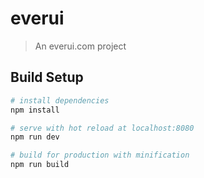 # everui

> An everui.com project

## Build Setup

``` bash
# install dependencies
npm install

# serve with hot reload at localhost:8080
npm run dev

# build for production with minification
npm run build